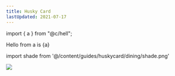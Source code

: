 ```yaml
---
title: Husky Card
lastUpdated: 2021-07-17
---
```


import { a } from "@c/hell";

Hello from a is {a}

import shade from '@/content/guides/huskycard/dining/shade.png'

<Image src={shade} width={100} height={50}/>